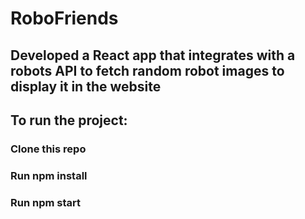 # RoboFriends

## Developed a React app that integrates with a robots API to fetch random robot images to display it in the website

## To run the project:

### Clone this repo
### Run npm install
### Run npm start
